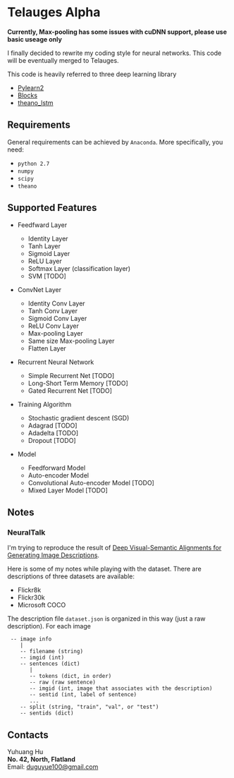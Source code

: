 # Telauges Alpha

__Currently, Max-pooling has some issues with cuDNN support, please use basic useage only__

I finally decided to rewrite my coding style for neural networks. This code will be eventually merged to Telauges.

This code is heavily referred to three deep learning library

+ [Pylearn2](https://github.com/lisa-lab/pylearn2)
+ [Blocks](https://github.com/mila-udem/blocks)
+ [theano_lstm](https://github.com/JonathanRaiman/theano_lstm)

## Requirements

General requirements can be achieved by `Anaconda`. More specifically, you need:

+ `python 2.7`
+ `numpy`
+ `scipy`
+ `theano`

## Supported Features

+ Feedfward Layer
   + Identity Layer
   + Tanh Layer
   + Sigmoid Layer
   + ReLU Layer
   + Softmax Layer (classification layer)
   + SVM [TODO]

+ ConvNet Layer
   + Identity Conv Layer
   + Tanh Conv Layer
   + Sigmoid Conv Layer
   + ReLU Conv Layer
   + Max-pooling Layer
   + Same size Max-pooling Layer
   + Flatten Layer

+ Recurrent Neural Network
   + Simple Recurrent Net [TODO]
   + Long-Short Term Memory [TODO]
   + Gated Recurrent Net [TODO]

+ Training Algorithm
   + Stochastic gradient descent (SGD)
   + Adagrad [TODO]
   + Adadelta [TODO]
   + Dropout [TODO]

+ Model
   + Feedforward Model
   + Auto-encoder Model
   + Convolutional Auto-encoder Model [TODO]
   + Mixed Layer Model [TODO]
   
## Notes

### NeuralTalk

I'm trying to reproduce the result of [Deep Visual-Semantic Alignments for Generating Image Descriptions](http://cs.stanford.edu/people/karpathy/deepimagesent/).

Here is some of my notes while playing with the dataset. There are descriptions of three datasets are available:
+ Flickr8k
+ Flickr30k
+ Microsoft COCO

The description file `dataset.json` is organized in this way (just a raw description). For each image
```
 -- image info
    |
    -- filename (string)
    -- imgid (int)
    -- sentences (dict)
       |
       -- tokens (dict, in order)
       -- raw (raw sentence)
       -- imgid (int, image that associates with the description)
       -- sentid (int, label of sentence)
       ...
    -- split (string, "train", "val", or "test")
    -- sentids (dict)
```

## Contacts

Yuhuang Hu  
__No. 42, North, Flatland__  
Email: duguyue100@gmail.com
